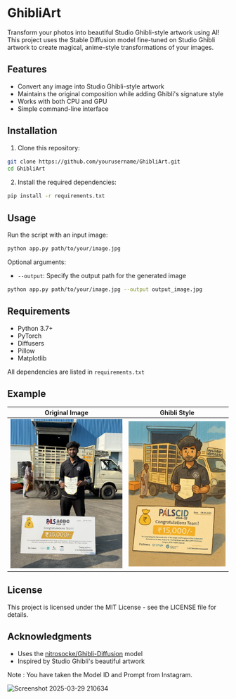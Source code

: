# GhibliArt

Transform your photos into beautiful Studio Ghibli-style artwork using AI! This project uses the Stable Diffusion model fine-tuned on Studio Ghibli artwork to create magical, anime-style transformations of your images.

## Features

- Convert any image into Studio Ghibli-style artwork
- Maintains the original composition while adding Ghibli's signature style
- Works with both CPU and GPU
- Simple command-line interface

## Installation

1. Clone this repository:
```bash
git clone https://github.com/yourusername/GhibliArt.git
cd GhibliArt
```

2. Install the required dependencies:
```bash
pip install -r requirements.txt
```

## Usage

Run the script with an input image:
```bash
python app.py path/to/your/image.jpg
```

Optional arguments:
- `--output`: Specify the output path for the generated image
```bash
python app.py path/to/your/image.jpg --output output_image.jpg
```

## Requirements

- Python 3.7+
- PyTorch
- Diffusers
- Pillow
- Matplotlib

All dependencies are listed in `requirements.txt`

## Example

Original Image | Ghibli Style
:------------:|:------------:
![Original](pic1.png) | ![Ghibli Style](pic2.png)

## License

This project is licensed under the MIT License - see the LICENSE file for details.

## Acknowledgments

- Uses the [nitrosocke/Ghibli-Diffusion](https://huggingface.co/nitrosocke/Ghibli-Diffusion) model
- Inspired by Studio Ghibli's beautiful artwork

Note : You have taken the Model ID and Prompt from Instagram.


![Screenshot 2025-03-29 210634](https://github.com/user-attachments/assets/f2fadc2c-4577-4ea5-ae8e-b6fb09931423)
